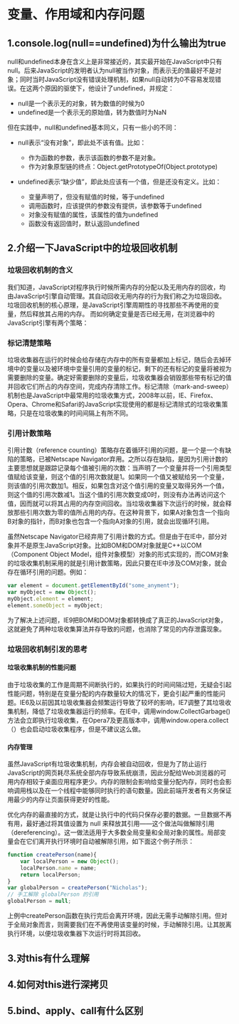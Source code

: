 # 变量、作用域和内存问题
## 1.console.log(null==undefined)为什么输出为true
null和undefined本身在含义上是非常接近的，其实最开始在JavaScript中只有null。后来JavaScript的发明者认为null被当作对象，而表示无的值最好不是对象；同时当时JavaScript没有错误处理机制，如果null自动转为0不容易发现错误。在这两个原因的驱使下，他设计了undefined，并规定：

- null是一个表示无的对象，转为数值的时候为0
- undefined是一个表示无的原始值，转为数值时为NaN

但在实践中，null和undefined基本同义，只有一些小的不同：

- null表示“没有对象”，即此处不该有值。比如：

  - 作为函数的参数，表示该函数的参数不是对象。
  - 作为对象原型链的终点：Object.getPrototypeOf(Object.prototype)
  
- undefined表示“缺少值”，即此处应该有一个值，但是还没有定义。比如：
  
  - 变量声明了，但没有赋值的时候，等于undefined
  - 调用函数时，应该提供的参数没有提供，该参数等于undefined
  - 对象没有赋值的属性，该属性的值为undefined
  - 函数没有返回值时，默认返回undefined   

## 2.介绍一下JavaScript中的垃圾回收机制
### 垃圾回收机制的含义
我们知道，JavaScript对程序执行时候所需内存的分配以及无用内存的回收，均由JavaScript引擎自动管理。其自动回收无用内存的行为我们称之为垃圾回收。垃圾回收机制的核心原理，是JavaScript引擎周期性的寻找那些不再使用的变量，然后释放其占用的内存。
而如何确定变量是否已经无用，在浏览器中的JavaScript引擎有两个策略：
### 标记清楚策略
垃圾收集器在运行的时候会给存储在内存中的所有变量都加上标记，随后会去掉环境中的变量以及被环境中变量引用的变量的标记，剩下的还有标记的变量将被视为需要删除的变量。确定好需要删除的变量后，垃圾收集器会销毁那些带有标记的值并回收它们所占的内存空间，完成内存清除工作。标记清除（mark-and-sweep）机制也是JavaScript中最常用的垃圾收集方式，2008年以前，IE、Firefox、Opera、Chrome和Safari的JavaScript实现使用的都是标记清除式的垃圾收集策略，只是在垃圾收集的时间间隔上有所不同。
### 引用计数策略
引用计数（reference counting）策略存在着循环引用的问题，是一个是一个有缺陷的策略，已被Netscape Navigator弃用。之所以存在缺陷，是因为引用计数的主要思想就是跟踪记录每个值被引用的次数：当声明了一个变量并将一个引用类型值赋给该变量，则这个值的引用次数就是1。如果同一个值又被赋给另一个变量，则该值的引用次数加1。相反，如果包含对这个值引用的变量又取得另外一个值，则这个值的引用次数减1。当这个值的引用次数变成0时，则没有办法再访问这个值，因而就可以将其占用的内存空间回收。当垃圾收集器下次运行的时候，就会释放那些引用次数为零的值所占用的内存。在这种背景下，如果A对象包含一个指向B对象的指针，而B对象也包含一个指向A对象的引用，就会出现循环引用。

虽然Netscape Navigator已经弃用了引用计数的方式。但是由于在IE中，部分对象并不是原生JavaScript对象。比如BOM和DOM对象就是C++以COM（Component Object Model，组件对象模型）对象的形式实现的，而COM对象的垃圾收集机制采用的就是引用计数策略，因此只要在IE中涉及COM对象，就会存在循环引用的问题。例如：
```javascript
var element = document.getElementById("some_anyment");
var myObject = new Object();
myObject.element = element;
element.someObject = myObject;
```
为了解决上述问题，IE9把BOM和DOM对象都转换成了真正的JavaScript对象，这就避免了两种垃圾收集算法并存导致的问题，也消除了常见的内存泄露现象。

### 垃圾回收机制引发的思考
#### 垃圾收集机制的性能问题
由于垃圾收集的工作是周期不间断执行的，如果执行的时间间隔过短，无疑会引起性能问题，特别是在变量分配的内存数量较大的情况下，更会引起严重的性能问题。IE6及以前因其垃圾收集器会频繁运行导致了较坏的影响，IE7调整了其垃圾收集机制，降低了垃圾收集器运行的频率。在IE中，调用window.CollectGarbage()方法会立即执行垃圾收集，在Opera7及更高版本中，调用window.opera.collect（）也会启动垃圾收集程序，但是不建议这么做。

#### 内存管理
虽然JavaScript有垃圾收集机制，内存会被自动回收，但是为了防止运行JavaScript的网页耗尽系统全部内存导致系统崩溃，因此分配给Web浏览器的可用内存相较于桌面应用程序更少。内存的限制会影响给变量分配内存，同时也会影响调用栈以及在一个线程中能够同时执行的语句数量。因此前端开发者有义务保证用最少的内存让页面获得更好的性能。

优化内存的最直接的方式，就是让执行中的代码只保存必要的数据。一旦数据不再有用，最好通过将其值设置为 null 来释放其引用——这个做法叫做解除引用（dereferencing）。这一做法适用于大多数全局变量和全局对象的属性。局部变量会在它们离开执行环境时自动被解除引用，如下面这个例子所示：
```javascript
function createPerson(name){ 
    var localPerson = new Object(); 
    localPerson.name = name; 
    return localPerson; 
} 
var globalPerson = createPerson("Nicholas"); 
// 手工解除 globalPerson 的引用 
globalPerson = null; 
```
上例中createPerson函数在执行完后会离开环境，因此无需手动解除引用。但对于全局对象而言，则需要我们在不再使用该变量的时候，手动解除引用。让其脱离执行环境，以便垃圾收集器下次运行时将其回收。

## 3.对this有什么理解

## 4.如何对this进行深拷贝

## 5.bind、apply、call有什么区别

